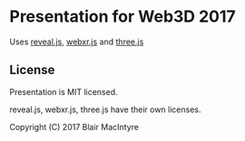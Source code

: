 # Presentation for Web3D 2017

Uses [reveal.js](https://travis-ci.org/hakimel/reveal.js), [webxr.js](http://github.com/mozilla/webxr-polyfill) and [three.js](http://threejs.org)

## License

Presentation is MIT licensed.

reveal.js, webxr.js, three.js have their own licenses.

Copyright (C) 2017 Blair MacIntyre
